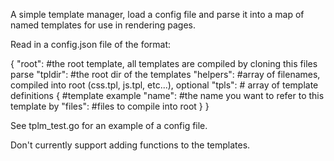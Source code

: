 A simple template manager, load a config file and parse it into a map of named templates for use in rendering pages.


Read in a config.json file of the format:

{
	"root":  #the root template, all templates are compiled by cloning this files parse
	"tpldir": #the root dir of the templates
	"helpers": #array of filenames, compiled into root (css.tpl, js.tpl, etc...), optional
	"tpls": # array of template definitions
		{ #template example
			"name": #the name you want to refer to this template by
			"files": #files to compile into root
		}
}

See tplm_test.go for an example of a config file.

Don't currently support adding functions to the templates.